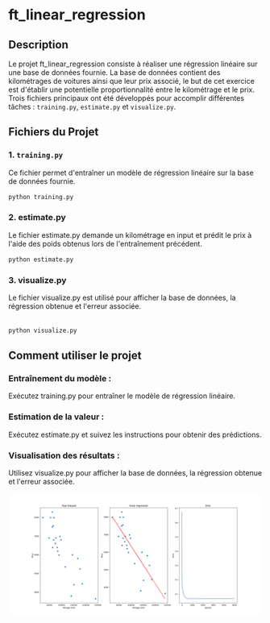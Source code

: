 # ft_linear_regression

## Description
Le projet ft_linear_regression consiste à réaliser une régression linéaire sur une base de données fournie. La base de données contient des kilométrages de voitures ainsi que leur prix associé, le but de cet exercice est d'établir une potentielle proportionnalité entre le kilométrage et le prix. Trois fichiers principaux ont été développés pour accomplir différentes tâches : `training.py`, `estimate.py` et `visualize.py`.

## Fichiers du Projet

### 1. `training.py`
Ce fichier permet d'entraîner un modèle de régression linéaire sur la base de données fournie.

```bash
python training.py
```

### 2. estimate.py
Le fichier estimate.py demande un kilométrage en input et prédit le prix à l'aide des poids obtenus lors de l'entraînement précédent.

```bash
python estimate.py
```

### 3. visualize.py
Le fichier visualize.py est utilisé pour afficher la base de données, la régression obtenue et l'erreur associée.

```bash

python visualize.py
```
## Comment utiliser le projet
### Entraînement du modèle :

Exécutez training.py pour entraîner le modèle de régression linéaire.
### Estimation de la valeur :

Exécutez estimate.py et suivez les instructions pour obtenir des prédictions.
### Visualisation des résultats :

Utilisez visualize.py pour afficher la base de données, la régression obtenue et l'erreur associée.

![Results](images/Results.png)
